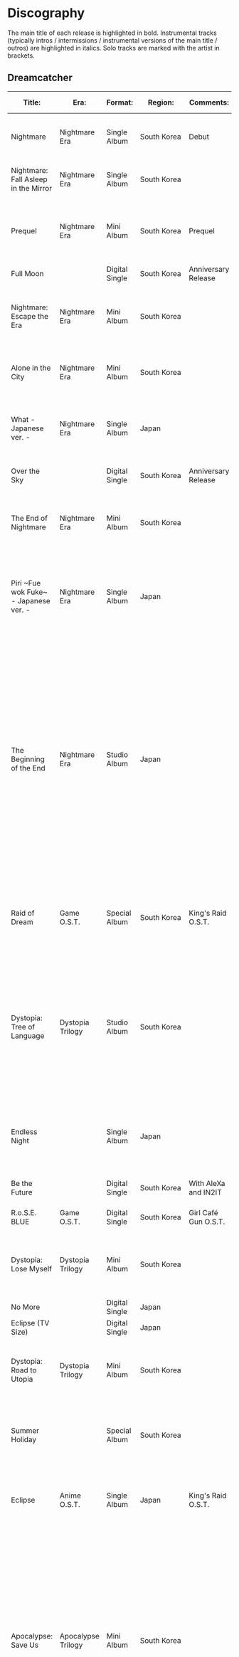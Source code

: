 # Discography

The main title of each release is highlighted in bold.
Instrumental tracks (typically intros / intermissions / instrumental versions of the main title / outros) are highlighted in italics.
Solo tracks are marked with the artist in brackets.

## Dreamcatcher

| Title:                                | Era:               | Format:        | Region:       | Comments:            | Release Date: | Track listing: |
| ------------------------------------- | ------------------ | -------------- | ------------- | -------------------- | ------------- | -------------- |
| Nightmare                             | Nightmare Era      | Single Album   | South Korea   | Debut                | 2017-01-13    | 1. *Welcome to Dream*, 2. **Chase Me**, 3. Emotion, 4. *Chase Me* |
| Nightmare: Fall Asleep in the Mirror  | Nightmare Era      | Single Album   | South Korea   |                      | 2017-04-05    | 1. *My Toys*, 2. **Good Night**, 3. Lullaby,  4. *Good Night* |
| Prequel                               | Nightmare Era      | Mini Album     | South Korea   | Prequel              | 2017-07-27    | 1. *Before and After*, 2. **Fly High**, 3. Wake Up, 4. Sleep Walking, 5. Trust Me, 6. *Fly High* |
| Full Moon                             |                    | Digital Single | South Korea   | Anniversary Release  | 2018-02-26    | 1. **Full Moon**, 2. *Full Moon* |
| Nightmare: Escape the Era             | Nightmare Era      | Mini Album     | South Korea   |                      | 2018-05-10    | 1. *Inside-Outside*, 2. **You and I**, 3. Mayday, 4. Which a Star, 5. Scar, 6. *You and I* |
| Alone in the City                     | Nightmare Era      | Mini Album     | South Korea   |                      | 2018-09-20    | 1. *Intro*, 2. **What**, 3. Wonderland, 4. Trap, 5. July 7th, 6. *What* |
| What - Japanese ver. -                | Nightmare Era      | Single Album   | Japan         |                      | 2018-11-21    | 1. **What (Japanese Version)**, 2. Chase Me (Japanese Version), 3. I Miss You |
| Over the Sky                          |                    | Digital Single | South Korea   | Anniversary Release  | 2019-01-16    | 1. **Over the Sky**, 2. *Over the Sky* |
| The End of Nightmare                  | Nightmare Era      | Mini Album     | South Korea   |                      | 2019-02-13    | 1. *Intro*, 2. **Piri**, 3. Diamon, 4. And There Was No One Left, 5. Daydream, 6. *Piri* |
| Piri ~Fue wok Fuke~ - Japanese ver. - | Nightmare Era      | Single Album   | Japan         |                      | 2019-03-13    | 1. **Piri (Japanese Version)**, 2. Good Night (Japanese Version), 3. Wonderland (Japanese Version) |
| The Beginning of the End              | Nightmare Era      | Studio Album   | Japan         |                      | 2019-09-11    | 1. *Intro*, 2. **Breaking Out**, 3. My Way, 4. Chase Me (Japanese Version), 5. Good Night (Japanese Version), 6. Wonderland (Japanese Version), 7. Piri (Japanese Version), 8. What (Japanese Version), 9. I Miss You, 10. And There Was No One Left (Japanese Version), 11. You and I (Japanese Version), 12. *Outro* |
| Raid of Dream                         | Game O.S.T.        | Special Album  | South Korea   | King's Raid O.S.T.   | 2019-09-18    | 1. *Intro*, 2. **Deja Vu**, 3. The Curse of the Spider, 4. Silent Night, 5. Polaris, 6. Deja Vu (Japanese Version) |
| Dystopia: Tree of Language            | Dystopia Trilogy   | Studio Album   | South Korea   |                      | 2020-02-18    | 1. *Intro*, 2. **Scream**, 3. Tension, 4. Red Sun, 5. Black or White, 6. Jazz Bar, 7. Sahara, 8. In the Frozen, 9. Daybreak, 10. Full Moon, 11. Over the Sky, 12. *Outro*, 13. *Scream*, 14. Paradise [Siyeon] |
| Endless Night                         |                    | Single Album   | Japan         |                      | 2020-03-11    | 1. **Endless Night**, 2. Over the Sky (Japanese Version), 3. Silent Night (Japanese Version) |
| Be the Future                         |                    | Digital Single | South Korea   | With AleXa and IN2IT | 2020-05-01    | 1. **Be the Future**, 2. *Be the Future* |
| R.o.S.E. BLUE                         | Game O.S.T.        | Digital Single | South Korea   | Girl Café Gun O.S.T. | 2020-07-15    | 1. **R.o.S.E. BLUE**, 2. *R.o.S.E. BLUE* |
| Dystopia: Lose Myself                 | Dystopia Trilogy   | Mini Album     | South Korea   |                      | 2020-08-17    | 1. *Intro*, 2. **BOCA**, 3. Break the Wall, 4. Can't Get You Out of My Mind, 5. Dear, 6. *BOCA* |
| No More                               |                    | Digital Single | Japan         |                      | 2020-11-20    | 1. **No More** |
| Eclipse (TV Size)                     |                    | Digital Single | Japan         |                      | 2020-12-25    | 1. **Eclipse (TV Size)** |
| Dystopia: Road to Utopia              | Dystopia Trilogy   | Mini Album     | South Korea   |                      | 2021-01-26    | 1. *Intro*, 2. **Odd Eye**, 3. Wind Blows, 4. Poison Love, 5. 4 Memory, 6. New Days, 7. *Odd Eye* |
| Summer Holiday                        |                    | Special Album  | South Korea   |                      | 2021-07-30    | 1. *Intro*, 2. **BEcause**, 3. Airplane, 4. Whistle, 5. Alldaylong, 6. A Heart of Sunflower |
| Eclipse                               | Anime O.S.T.       | Single Album   | Japan         | King's Raid O.S.T.   | 2021-03-24    | 1. *Eclipse*, 2. No More, 3. Don't Light My Fire, 4. *Eclipse*, 5. *No More*, 6. *Don't Light My Fire* |
| Apocalypse: Save Us                   | Apocalypse Trilogy | Mini Album     | South Korea   |                      | 2022-04-12    | 1. *Intro: Save Us*, 2. Locked Inside a Door, 3. **Maison**, 4. Starlight, 5. Together, 6. Always, 7. *Skit: The Seven Doors*, 8. Cherry (Real Miracle) [JiU], 9. No Dot [SuA], 10. Entrancing [Siyeon], 11. Winter [Handong], 12. For [Yoohyeon, 13. Beauty Full [Dami], 14. Playground [Gahyun] |
| Apocalypse: Follow Us                 | Apocalypse Trilogy | Mini Album     | South Korea   |                      | 2022-10-11    | 1. *Intro: Chaotical X*, 2. **Vision**, 3. Fairytale, 4. Some Love, 5. Rainy Day, 6. *Outro: Mother Nature* |
| Reason                                |                    | Digital Single | South Korea   | Anniversary Release  | 2023-01-13    | 1. **Reason**, 2. *Reason* |
| Apocalypse: From Us                   | Apocalypse Trilogy | Mini Album     | South Korea   |                      | 2023-05-24    | 1. *Intro: From Us*, 2. **Bon Voyage**, 3. Demian, 4. Propose, 5. To You |
| Bon Voyage (Farewell Version)         | Apocalypse Trilogy | Digital Single | International |                      | 2023-09-14    | 1. **Bon Voyage (Farewell Version)**
| VersuS: VillainS                      | VersuS Trilogy     | Mini Album     | South Korea   |                      | 2023-11-22    | 1. *Intro: This My Fashion*, 2. **OOTD**, 3. Rising, 4. Shatter, 5. We Are Young |
| VersuS: VirtuouS                      | VersuS Trilogy     | Mini Album     | South Korea   |                      | 2024-07-10    | 1. *Intro: 7\' Dreamcatcher*, 2. **Justice**, 3. STΦMP!, 4. 2 Rings, 5. Fireflies |

## Minx

| Title:                                | Format:        | Region:     | Comments: | Release Date: | Track listing: |
| ------------------------------------- | -------------- | ----------- | --------- | ------------- | -------------- |
| Why Did You Come to My Home?          | Digital Single | South Korea | Debut     | 2014-09-18    | 1. **Why Did You Come to My Home?**, 2. *Why Did You Come to My Home?* |
| Love Shake                            | Mini Album     | South Korea |           | 2015-07-02    | 1. Superstar Superman, 2. **Love Shake**, 3. I Just Like You, 4. Shut Up, 5. Love Shake (DJ Stereo Club Mix). 6. *Love Shake* |
